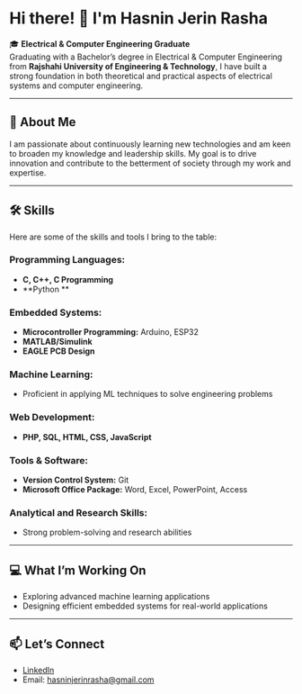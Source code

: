 # Hi there! 👋  I'm Hasnin Jerin Rasha  

🎓 **Electrical & Computer Engineering Graduate**  
Graduating with a Bachelor’s degree in Electrical & Computer Engineering from **Rajshahi University of Engineering & Technology**, I have built a strong foundation in both theoretical and practical aspects of electrical systems and computer engineering. 

---

## 🌟 About Me  
I am passionate about continuously learning new technologies and am keen to broaden my knowledge and leadership skills. My goal is to drive innovation and contribute to the betterment of society through my work and expertise.  

---

## 🛠️ Skills  
Here are some of the skills and tools I bring to the table:  

### Programming Languages:  
- **C, C++, C Programming**  
- **Python **  

### Embedded Systems:  
- **Microcontroller Programming:** Arduino, ESP32  
- **MATLAB/Simulink**  
- **EAGLE PCB Design**  

### Machine Learning:  
- Proficient in applying ML techniques to solve engineering problems  

### Web Development:  
- **PHP, SQL, HTML, CSS, JavaScript**  

### Tools & Software:  
- **Version Control System:** Git  
- **Microsoft Office Package:** Word, Excel, PowerPoint, Access  

### Analytical and Research Skills:  
- Strong problem-solving and research abilities  

---

## 💻 What I’m Working On  
- Exploring advanced machine learning applications  
- Designing efficient embedded systems for real-world applications  

---

## 📫 Let’s Connect  
- [LinkedIn](https://linkedin.com/in/hasnin-jerin-rasha-073159261)  
- Email: hasninjerinrasha@gmail.com 


